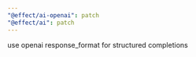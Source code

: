 ```yaml
---
"@effect/ai-openai": patch
"@effect/ai": patch
---
```


use openai response_format for structured completions
